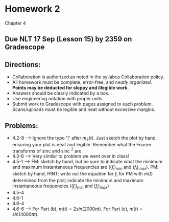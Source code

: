 # Homework 2

Chapter 4

## Due NLT 17 Sep (Lesson 15) by 2359 on Gradescope

## Directions: 
- Collaboration is authorized as noted in the syllabus Collaboration policy. 
- All homework must be complete, error-free, and _neatly organized_. **Points may be deducted for sloppy and illegible work.** 
- Answers should be clearly indicated by a box.
- Use engineering notation with proper units.
- Submit work to Gradescope with pages assigned to each problem. Scans/uploads must be legible and neat without excessive margins.

## Problems:
- 4.2-8 --> Ignore the typo ']' after $m_2(t)$. Just sketch the plot by hand, ensuring your plot is neat and legible. Remember what the Fourier transforms of sinc and sinc $^2$ are.
- 4.3-6 --> Very similar to problem we went over in class!
- 4.5-1 --> FM: sketch by hand, but be sure to indicate what the minimum and maximum instantaneous frequencies are ($(f_i)_{min}$ and $(f_i)_{max}$). PM: sketch by hand; HINT: write out the equation for $f_i$ for PM with $\dot{m}(t)$ determined from the plot; indicate the minimum and maximum instantaneous frequencies ($(f_i)_{min}$ and $(f_i)_{max}$)
- 4.5-4
- 4.6-1
- 4.6-4
- 4.6-6 --> For Part (b), $m(t)=2sin(2000\pi t)$. For Part (c), $m(t)=sin(4000\pi t)$.

